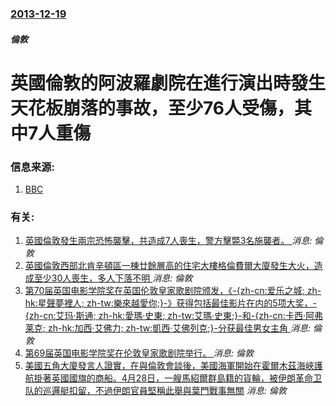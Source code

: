 ### [2013-12-19](/news/2013/12/19/index.md)

##### 倫敦
#  英國倫敦的阿波羅劇院在進行演出時發生天花板崩落的事故，至少76人受傷，其中7人重傷 




### 信息来源:

1. [BBC](http://www.bbc.co.uk/news/uk-england-25458009)

### 有关:

1. [英國倫敦發生兩宗恐怖襲擊，共造成7人喪生，警方擊斃3名施襲者。 ](/zh/news/2017/06/3/英國倫敦發生兩宗恐怖襲擊-共造成7人喪生-警方擊斃3名施襲者.md) _消息: 倫敦_
2. [英國倫敦西部北肯辛頓區一棟廿餘層高的住宅大樓格倫費爾大廈發生大火，造成至少30人喪生，多人下落不明 ](/zh/news/2017/06/14/英國倫敦西部北肯辛頓區一棟廿餘層高的住宅大樓格倫費爾大廈發生大火-造成至少30人喪生-多人下落不明.md) _消息: 倫敦_
3. [第70届英国电影学院奖在英国伦敦皇家歌剧院颁发，《-{zh-cn:爱乐之城; zh-hk:星聲夢裡人; zh-tw:樂來越愛你;}-》获得包括最佳影片在内的5项大奖，-{zh-cn:艾玛·斯通; zh-hk:愛瑪·史東; zh-tw:艾瑪·史東;}-和-{zh-cn:卡西·阿弗莱克; zh-hk:加西·艾佛力; zh-tw:凱西·艾佛列克;}-分获最佳男女主角 ](/zh/news/2017/02/13/第70届英国电影学院奖在英国伦敦皇家歌剧院颁发-zh-cn-爱乐之城-zh-hk-星聲夢裡人-zh-tw-樂來.md) _消息: 倫敦_
4. [第69届英国电影学院奖在伦敦皇家歌剧院举行。 ](/zh/news/2016/02/14/第69届英国电影学院奖在伦敦皇家歌剧院举行.md) _消息: 倫敦_
5. [美國五角大廈發言人證實，在與倫敦會談後，美國海軍開始在霍爾木茲海峽護航掛著英國國旗的商船。4月28日，一艘馬紹爾群島籍的貨輪，被伊朗革命卫队的巡邏艇扣留，不過伊朗官員堅稱此舉與葉門戰事無關](/zh/news/2015/05/4/美國五角大廈發言人證實-在與倫敦會談後-美國海軍開始在霍爾木茲海峽護航掛著英國國旗的商船-4月28日-一艘馬紹爾群島籍的.md) _消息: 倫敦_
